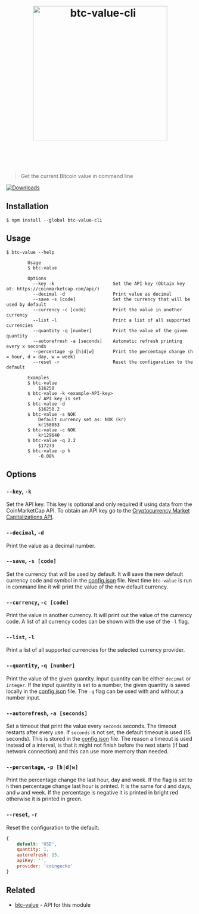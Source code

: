 <h1 align="center">
	<br>
	<img width="360" src="https://raw.githubusercontent.com/knutkirkhorn/btc-value-cli/main/media/logo.svg" alt="btc-value-cli">
	<br>
	<br>
	<br>
</h1>

> Get the current Bitcoin value in command line

[![Downloads](https://img.shields.io/npm/dm/btc-value-cli.svg)](https://www.npmjs.com/package/btc-value-cli)

## Installation

```
$ npm install --global btc-value-cli 
```

## Usage

```
$ btc-value --help

        Usage
        $ btc-value
        
        Options
          --key -k                      Set the API key (Obtain key at: https://coinmarketcap.com/api/)
          --decimal -d                  Print value as decimal
          --save -s [code]              Set the currency that will be used by default
          --currency -c [code]          Print the value in another currency         
          --list -l                     Print a list of all supported currencies
          --quantity -q [number]        Print the value of the given quantity
          --autorefresh -a [seconds]    Automatic refresh printing every x seconds
          --percentage -p [h|d|w]       Print the percentage change (h = hour, d = day, w = week)
          --reset -r                    Reset the configuration to the default

        Examples
        $ btc-value
            $16258
        $ btc-value -k <example-API-key>
            √ API key is set
        $ btc-value -d
            $16258.2
        $ btc-value -s NOK
            Default currency set as: NOK (kr)
            kr158053
        $ btc-value -c NOK
            kr129640
        $ btc-value -q 2.2
            $17273
        $ btc-value -p h
            -0.08%
```

## Options

### `--key`, `-k`

Set the API key. This key is optional and only required if using data from the CoinMarketCap API. To obtain an API key go to the [Cryptocurrency Market Capitalizations API](https://coinmarketcap.com/api/).

### `--decimal`, `-d`

Print the value as a decimal number.

### `--save`, `-s [code]`

Set the currency that will be used by default. It will save the new default currency code and symbol in the [config.json](config.json) file. Next time ```btc-value``` is run in command line it will print the value of the new default currency.

### `--currency`, `-c [code]`

Print the value in another currency. It will print out the value of the currency code. A list of all currency codes can be shown with the use of the `-l` flag.

### `--list`, `-l`

Print a list of all supported currencies for the selected currency provider.

### `--quantity`, `-q [number]`

Print the value of the given quantity. Input quantity can be either ```decimal``` or ```integer```.
If the input quantity is set to a number, the given quantity is saved locally in the [config.json](config.json) file.
The `-q` flag can be used with and without a number input.

### `--autorefresh`, `-a [seconds]`

Set a timeout that print the value every `seconds` seconds. The timeout restarts after every use. If `seconds` is not set, the default timeout is used (15 seconds). This is stored in the [config.json](config.json) file. The reason a timeout is used instead of a interval, is that it might not finish before the next starts (if bad network connection) and this can use more memory than needed.

### `--percentage`, `-p [h|d|w]`

Print the percentage change the last hour, day and week. If the flag is set to `h` then percentage change last hour is printed. It is the same for `d` and days, and `w` and week.
If the percentage is negative it is printed in bright red otherwise it is printed in green.

### `--reset`, `-r`

Reset the configuration to the default:

```js
{
    default: 'USD',
    quantity: 1,
    autorefresh: 15,
    apiKey: '',
    provider: 'coingecko'
}
```

## Related

- [btc-value](https://github.com/knutkirkhorn/btc-value) - API for this module
